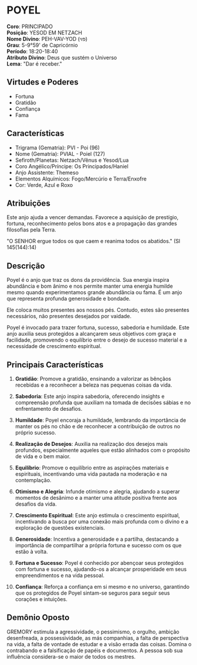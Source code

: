 # POYEL

**Coro**: PRINCIPADO  
**Posição**: YESOD EM NETZACH  
**Nome Divino**: PEH-VAV-YOD (פוי)  
**Grau**: 5-9°59' de Capricórnio  
**Período**: 18:20-18:40  
**Atributo Divino**: Deus que sustém o Universo  
**Lema**: "Dar é receber."

## Virtudes e Poderes
- Fortuna
- Gratidão
- Confiança
- Fama

## Características
- Trigrama (Gematria): PVI - Poi (96)
- Nome (Gematria): PVIAL - Poiel (127)
- Sefiroth/Planetas: Netzach/Vênus e Yesod/Lua
- Coro Angélico/Príncipe: Os Principados/Haniel
- Anjo Assistente: Themeso
- Elementos Alquímicos: Fogo/Mercúrio e Terra/Enxofre
- Cor: Verde, Azul e Roxo

## Atribuições
Este anjo ajuda a vencer demandas. Favorece a aquisição de prestígio, fortuna, reconhecimento pelos bons atos e a propagação das grandes filosofias pela Terra.

"O SENHOR ergue todos os que caem e reanima todos os abatidos." (Sl 145(144):14)

## Descrição
Poyel é o anjo que traz os dons da providência. Sua energia inspira abundância e bom ânimo e nos permite manter uma energia humilde mesmo quando experimentamos grande abundância ou fama. É um anjo que representa profunda generosidade e bondade.

Ele coloca muitos presentes aos nossos pés. Contudo, estes são presentes necessários, não presentes desejados por vaidade.

Poyel é invocado para trazer fortuna, sucesso, sabedoria e humildade. Este anjo auxilia seus protegidos a alcançarem seus objetivos com graça e facilidade, promovendo o equilíbrio entre o desejo de sucesso material e a necessidade de crescimento espiritual.

## Principais Características

1. **Gratidão**: Promove a gratidão, ensinando a valorizar as bênçãos recebidas e a reconhecer a beleza nas pequenas coisas da vida.

2. **Sabedoria**: Este anjo inspira sabedoria, oferecendo insights e compreensão profunda que auxiliam na tomada de decisões sábias e no enfrentamento de desafios.

3. **Humildade**: Poyel encoraja a humildade, lembrando da importância de manter os pés no chão e de reconhecer a contribuição de outros no próprio sucesso.

4. **Realização de Desejos**: Auxilia na realização dos desejos mais profundos, especialmente aqueles que estão alinhados com o propósito de vida e o bem maior.

5. **Equilíbrio**: Promove o equilíbrio entre as aspirações materiais e espirituais, incentivando uma vida pautada na moderação e na contemplação.

6. **Otimismo e Alegria**: Infunde otimismo e alegria, ajudando a superar momentos de desânimo e a manter uma atitude positiva frente aos desafios da vida.

7. **Crescimento Espiritual**: Este anjo estimula o crescimento espiritual, incentivando a busca por uma conexão mais profunda com o divino e a exploração de questões existenciais.

8. **Generosidade**: Incentiva a generosidade e a partilha, destacando a importância de compartilhar a própria fortuna e sucesso com os que estão à volta.

9. **Fortuna e Sucesso**: Poyel é conhecido por abençoar seus protegidos com fortuna e sucesso, ajudando-os a alcançar prosperidade em seus empreendimentos e na vida pessoal.

10. **Confiança**: Reforça a confiança em si mesmo e no universo, garantindo que os protegidos de Poyel sintam-se seguros para seguir seus corações e intuições.

## Demônio Oposto
GREMORY estimula a agressividade, o pessimismo, o orgulho, ambição desenfreada, a possessividade, as más companhias, a falta de perspectiva na vida, a falta de vontade de estudar e a visão errada das coisas. Domina o contrabando e a falsificação de papéis e documentos. A pessoa sob sua influência considera-se o maior de todos os mestres. 
